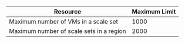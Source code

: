 | Resource | Maximum Limit |
| --- | --- |
| Maximum number of VMs in a scale set |1000 |
| Maximum number of scale sets in a region |2000 |

